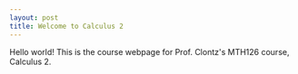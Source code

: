 ```yaml
---
layout: post
title: Welcome to Calculus 2
---
```


Hello world! This is the course webpage for Prof. Clontz's
MTH126 course, Calculus 2.
